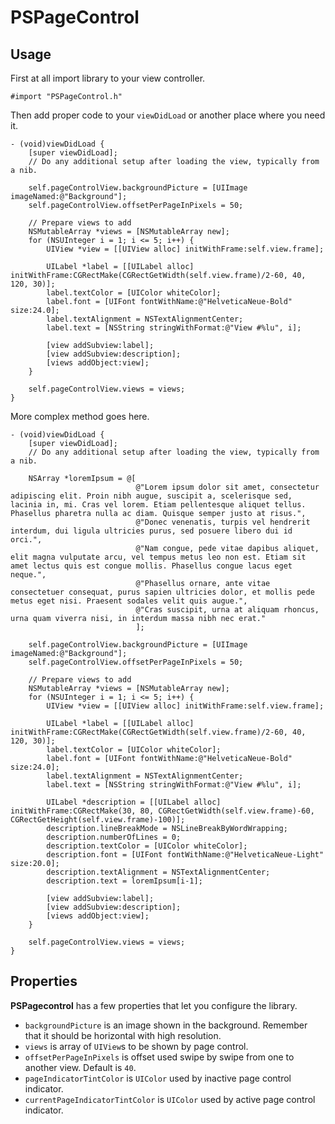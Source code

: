 # PSPageControl

## Usage

First at all import library to your view controller.
```objc
#import "PSPageControl.h"
```

Then add proper code to your `viewDidLoad` or another place where you need it.
```objc
- (void)viewDidLoad {
    [super viewDidLoad];
    // Do any additional setup after loading the view, typically from a nib.
    
    self.pageControlView.backgroundPicture = [UIImage imageNamed:@"Background"];
    self.pageControlView.offsetPerPageInPixels = 50;
    
    // Prepare views to add
    NSMutableArray *views = [NSMutableArray new];
    for (NSUInteger i = 1; i <= 5; i++) {
        UIView *view = [[UIView alloc] initWithFrame:self.view.frame];
        
        UILabel *label = [[UILabel alloc] initWithFrame:CGRectMake(CGRectGetWidth(self.view.frame)/2-60, 40, 120, 30)];
        label.textColor = [UIColor whiteColor];
        label.font = [UIFont fontWithName:@"HelveticaNeue-Bold" size:24.0];
        label.textAlignment = NSTextAlignmentCenter;
        label.text = [NSString stringWithFormat:@"View #%lu", i];
        
        [view addSubview:label];
        [view addSubview:description];
        [views addObject:view];
    }
    
    self.pageControlView.views = views;
}
```

More complex method goes here.
```objc
- (void)viewDidLoad {
    [super viewDidLoad];
    // Do any additional setup after loading the view, typically from a nib.
    
    NSArray *loremIpsum = @[
                            @"Lorem ipsum dolor sit amet, consectetur adipiscing elit. Proin nibh augue, suscipit a, scelerisque sed, lacinia in, mi. Cras vel lorem. Etiam pellentesque aliquet tellus. Phasellus pharetra nulla ac diam. Quisque semper justo at risus.",
                            @"Donec venenatis, turpis vel hendrerit interdum, dui ligula ultricies purus, sed posuere libero dui id orci.",
                            @"Nam congue, pede vitae dapibus aliquet, elit magna vulputate arcu, vel tempus metus leo non est. Etiam sit amet lectus quis est congue mollis. Phasellus congue lacus eget neque.",
                            @"Phasellus ornare, ante vitae consectetuer consequat, purus sapien ultricies dolor, et mollis pede metus eget nisi. Praesent sodales velit quis augue.",
                            @"Cras suscipit, urna at aliquam rhoncus, urna quam viverra nisi, in interdum massa nibh nec erat."
                            ];
    
    self.pageControlView.backgroundPicture = [UIImage imageNamed:@"Background"];
    self.pageControlView.offsetPerPageInPixels = 50;
    
    // Prepare views to add
    NSMutableArray *views = [NSMutableArray new];
    for (NSUInteger i = 1; i <= 5; i++) {
        UIView *view = [[UIView alloc] initWithFrame:self.view.frame];
        
        UILabel *label = [[UILabel alloc] initWithFrame:CGRectMake(CGRectGetWidth(self.view.frame)/2-60, 40, 120, 30)];
        label.textColor = [UIColor whiteColor];
        label.font = [UIFont fontWithName:@"HelveticaNeue-Bold" size:24.0];
        label.textAlignment = NSTextAlignmentCenter;
        label.text = [NSString stringWithFormat:@"View #%lu", i];
        
        UILabel *description = [[UILabel alloc] initWithFrame:CGRectMake(30, 80, CGRectGetWidth(self.view.frame)-60, CGRectGetHeight(self.view.frame)-100)];
        description.lineBreakMode = NSLineBreakByWordWrapping;
        description.numberOfLines = 0;
        description.textColor = [UIColor whiteColor];
        description.font = [UIFont fontWithName:@"HelveticaNeue-Light" size:20.0];
        description.textAlignment = NSTextAlignmentCenter;
        description.text = loremIpsum[i-1];
        
        [view addSubview:label];
        [view addSubview:description];
        [views addObject:view];
    }
    
    self.pageControlView.views = views;
}
```

## Properties
**PSPagecontrol** has a few properties that let you configure the library.

* `backgroundPicture` is an image shown in the background. Remember that it should be horizontal with high resolution.
* `views` is array of `UIView`s to be shown by page control.
* `offsetPerPageInPixels` is offset used swipe by swipe from one to another view. Default is `40`.
* `pageIndicatorTintColor` is `UIColor` used by inactive page control indicator.
* `currentPageIndicatorTintColor` is `UIColor` used by active page control indicator.
